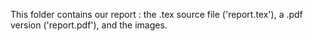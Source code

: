 This folder contains our report : the .tex source file ('report.tex'), a .pdf version ('report.pdf'), and the images.
